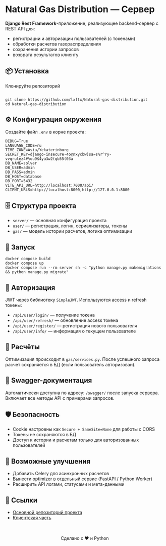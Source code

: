 <h1>Natural Gas Distribution — Сервер</h1>
<p><strong>Django Rest Framework</strong>-приложение, реализующее backend-сервер с REST API для:</p>
<ul>
   <li>регистрации и авторизации пользователей (с токенами)</li>
   <li>обработки расчетов газораспределения</li>
   <li>сохранения истории запросов</li>
   <li>возврата результатов клиенту</li>
</ul>
<h2>📦 Установка</h2>
<p>Клонируйте репозиторий</p>
<pre><code>
git clone https://github.com/lxftx/Natural-gas-distribution.git
cd Natural-gas-distribution
</code></pre>
<h2>⚙️ Конфигурация окружения</h2>
<p>Создайте файл <code>.env</code> в корне проекта:</p>
<pre><code>DEBUG=True
LANGUAGE_CODE=ru
TIME_ZONE=Asia/Yekaterinburg
SECRET_KEY=django-insecure-4o@nxycbw)sa=s%r^ry-vvqrulez4#%ou9$4ya3w2(qb55(03a
DB_NAME=solver
DB_USER=admin
DB_PASS=admin
DB_HOST=database
DB_PORT=5432
VITE_API_URL=http://localhost:7000/api/
CLIENT_URLS=http://localhost:8000,http://127.0.0.1:8000
</code></pre>
<h2>🗄️ Структура проекта</h2>
<ul>
   <li><code>server/</code> — основная конфигурация проекта</li>
   <li><code>user/</code> — регистрация, логин, сериализаторы, токены</li>
   <li><code>gas/</code> — модель истории расчетов, логика оптимизации</li>
</ul>
<h2>🚀 Запуск</h2>
<pre><code>docker compose build
docker compose up
docker compose run --rm server sh -c "python manage.py makemigrations && python manage.py migrate"</code></pre>
<h2>🔐 Авторизация</h2>
<p>JWT через библиотеку <code>SimpleJWT</code>. Используются access и refresh токены:</p>
<ul>
   <li><code>/api/user/login/</code> — получение токена</li>
   <li><code>/api/user/refresh/</code> — обновление access токена</li>
   <li><code>/api/user/register/</code> — регистрация нового пользователя</li>
   <li><code>/api/user/info/</code> — информация о текущем пользователе</li>
</ul>
<h2>🧠 Расчёты</h2>
<p>Оптимизация происходит в <code>gas/services.py</code>. После успешного запроса расчет сохраняется в БД (если пользователь авторизован).</p>
<h2>📘 Swagger-документация</h2>
<p>Автоматически доступна по адресу: <code>/swagger/</code> после запуска сервера. Включает все методы API с примерами запросов.</p>
<h2>🛡️ Безопасность</h2>
<ul>
   <li>Cookie настроены как <code>Secure + SameSite=None</code> для работы с CORS</li>
   <li>Токены не сохраняются в БД</li>
   <li>Доступ к истории и расчетам только для авторизованных пользователей</li>
</ul>
<h2>🔧 Возможные улучшения</h2>
<ul>
   <li>Добавить Celery для асинхронных расчетов</li>
   <li>Вынести optimizer в отдельный сервис (FastAPI / Python Worker)</li>
   <li>Расширить API логами, статусами и мета-данными</li>
</ul>
<h2>📎 Ссылки</h2>
<ul>
   <li><a href="https://github.com/lxftx/Natural-gas-distribution">Основной репозиторий проекта</a></li>
   <li><a href="https://github.com/lxftx/Natural-gas-distribution/tree/main/client">Клиентская часть</a></li>
</ul>
<p style="text-align:center; margin-top:3rem;">Сделано с ❤️ и Python</p>